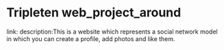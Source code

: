 # Tripleten web_project_around
link: 
description:This is a website which represents a social network model in which you can create a profile, add photos and like them.